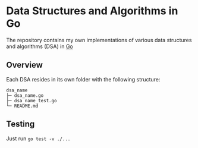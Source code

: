 # Data Structures and Algorithms in Go

The repository contains my own implementations of various data structures and algorithms (DSA) in [Go](https://go.dev)

## Overview

Each DSA resides in its own folder with the following structure:

```
dsa_name
├─ dsa_name.go
├─ dsa_name_test.go
└─ README.md
```

## Testing

Just run `go test -v ./...`
